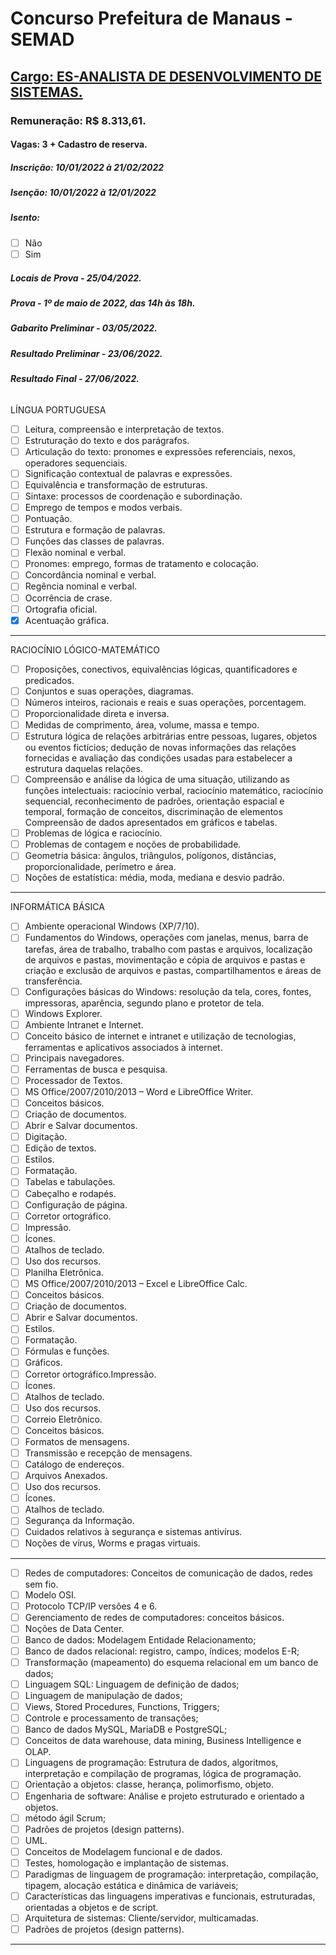# Concurso Prefeitura de Manaus - SEMAD

## [Cargo: ES-ANALISTA DE DESENVOLVIMENTO DE SISTEMAS.](https://conhecimento.fgv.br/concursos/semad22/002)

### Remuneração: R$ 8.313,61.

#### Vagas: 3 + Cadastro de reserva.

##### Inscrição: 10/01/2022 à 21/02/2022
##### Isenção: 10/01/2022 à 12/01/2022 
##### Isento:
* [ ] Não 
* [ ] Sim
##### Locais de Prova - 25/04/2022.
##### Prova - 1º de maio de 2022, das 14h às 18h.
##### Gabarito Preliminar - 03/05/2022.
##### Resultado Preliminar - 23/06/2022.
##### Resultado Final - 27/06/2022.

###### 

LÍNGUA PORTUGUESA 

* [ ] Leitura, compreensão e interpretação de textos.
* [ ] Estruturação do texto e dos parágrafos.
* [ ] Articulação do texto: pronomes e expressões referenciais, nexos, operadores sequenciais.
* [ ] Significação contextual de palavras e expressões. 
* [ ] Equivalência e transformação de estruturas.
* [ ] Sintaxe: processos de coordenação e subordinação.
* [ ] Emprego de tempos e modos verbais.
* [ ] Pontuação.
* [ ] Estrutura e formação de palavras.
* [ ] Funções das classes de palavras.
* [ ] Flexão nominal e verbal.
* [ ] Pronomes: emprego, formas de tratamento e colocação.
* [ ] Concordância nominal e verbal.
* [ ] Regência nominal e verbal.
* [ ] Ocorrência de crase.
* [ ] Ortografia oficial.
* [x] Acentuação gráfica. 
-----------------------------------------------------------------------------------------------------------------------------

RACIOCÍNIO LÓGICO-MATEMÁTICO 
* [ ] Proposições, conectivos, equivalências lógicas, quantificadores e predicados.
* [ ] Conjuntos e suas operações, diagramas. 
* [ ] Números inteiros, racionais e reais e suas operações, porcentagem.
* [ ] Proporcionalidade direta e inversa.
* [ ] Medidas de comprimento, área, volume, massa e tempo.
* [ ] Estrutura lógica de relações arbitrárias entre pessoas, lugares, objetos ou eventos fictícios; dedução de novas informações das relações fornecidas e avaliação das condições usadas para estabelecer a estrutura daquelas relações.
* [ ] Compreensão e análise da lógica de uma situação, utilizando as funções intelectuais: raciocínio verbal, raciocínio matemático, raciocínio sequencial, reconhecimento de padrões, orientação espacial e temporal, formação de conceitos, discriminação de elementos Compreensão de dados apresentados em 
gráficos e tabelas.
* [ ] Problemas de lógica e raciocínio.
* [ ] Problemas de contagem e noções de probabilidade.
* [ ] Geometria básica: ângulos, triângulos, polígonos, distâncias, proporcionalidade, perímetro e área.
* [ ] Noções de estatística: média, moda, mediana e desvio padrão.

-----------------------------------------------------------------------------------------------------------------------------

INFORMÁTICA BÁSICA
* [ ] Ambiente operacional Windows (XP/7/10).
* [ ] Fundamentos do Windows, operações com janelas, menus, barra de tarefas, área de trabalho, trabalho com pastas e arquivos, localização de arquivos e pastas, movimentação e cópia de arquivos e pastas e criação e exclusão de arquivos e pastas, compartilhamentos e áreas de transferência.
* [ ] Configurações básicas do Windows: resolução da tela, cores, fontes, impressoras, aparência, segundo plano e protetor 
de tela.
* [ ] Windows Explorer.
* [ ] Ambiente Intranet e Internet.
* [ ] Conceito básico de internet e intranet e utilização de tecnologias, ferramentas e aplicativos associados à internet.
* [ ] Principais navegadores.
* [ ] Ferramentas de busca e pesquisa.
* [ ] Processador de Textos.
* [ ] MS Office/2007/2010/2013 – Word e LibreOffice Writer.
* [ ] Conceitos básicos.
* [ ] Criação de documentos.
* [ ] Abrir e Salvar documentos.
* [ ] Digitação.
* [ ] Edição de textos.
* [ ] Estilos.
* [ ] Formatação.
* [ ] Tabelas e tabulações.
* [ ] Cabeçalho e rodapés.
* [ ] Configuração de página.
* [ ] Corretor ortográfico.
* [ ] Impressão.
* [ ] Ícones.
* [ ] Atalhos de teclado.
* [ ] Uso dos recursos.
* [ ] Planilha Eletrônica.
* [ ] MS Office/2007/2010/2013 – Excel e LibreOffice Calc.
* [ ] Conceitos básicos.
* [ ] Criação de documentos.
* [ ] Abrir e Salvar documentos.
* [ ] Estilos.
* [ ] Formatação.
* [ ] Fórmulas e funções.
* [ ] Gráficos.
* [ ] Corretor ortográfico.Impressão.
* [ ] Ícones.
* [ ] Atalhos de teclado.
* [ ] Uso dos recursos.
* [ ] Correio Eletrônico.
* [ ] Conceitos básicos.
* [ ] Formatos de mensagens.
* [ ] Transmissão e recepção de mensagens.
* [ ] Catálogo de endereços.
* [ ] Arquivos Anexados.
* [ ] Uso dos recursos. 
* [ ] Ícones.
* [ ]  Atalhos de teclado.
* [ ]  Segurança da Informação.
* [ ]  Cuidados relativos à segurança e sistemas antivírus.
* [ ]  Noções de vírus, Worms e pragas virtuais.

-----------------------------------------------------------------------------------------------------------------------------

* [ ] Redes de computadores: Conceitos de comunicação de dados, redes sem fio.
* [ ] Modelo OSI.
* [ ] Protocolo TCP/IP versões 4 e 6.
* [ ] Gerenciamento de redes de computadores: conceitos básicos.
* [ ] Noções de Data Center.
* [ ] Banco de dados: Modelagem Entidade Relacionamento;
* [ ] Banco de dados relacional: registro, campo, índices; modelos E-R;
* [ ] Transformação (mapeamento) do esquema relacional em um banco de dados;
* [ ] Linguagem SQL: Linguagem de definição de dados;
* [ ] Linguagem de manipulação de dados;
* [ ] Views, Stored Procedures, Functions, Triggers;
* [ ] Controle e processamento de transações;
* [ ] Banco de dados MySQL, MariaDB e PostgreSQL;
* [ ] Conceitos de data warehouse, data mining, Business Intelligence e OLAP.
* [ ] Linguagens de programação: Estrutura de dados, algoritmos, interpretação e compilação de programas, lógica de programação.
* [ ] Orientação a objetos: classe, herança, polimorfismo, objeto.
* [ ] Engenharia de software: Análise e projeto estruturado e orientado a objetos.
* [ ] método ágil Scrum;
* [ ] Padrões de projetos (design patterns).
* [ ] UML.
* [ ] Conceitos de Modelagem funcional e de dados.
* [ ] Testes, homologação e implantação de sistemas.
* [ ] Paradigmas de linguagem de programação: interpretação, compilação, tipagem, alocação estática e dinâmica de variáveis;
* [ ] Características das linguagens imperativas e funcionais, estruturadas, orientadas a objetos e de script.
* [ ] Arquitetura de sistemas: Cliente/servidor, multicamadas.
* [ ] Padrões de projetos (design patterns).
-----------------------------------------------------------------------------------------------------------------------------------
